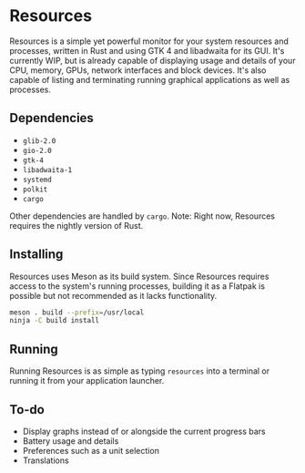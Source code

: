 # Resources

Resources is a simple yet powerful monitor for your system resources and processes, written in Rust and using GTK 4 and libadwaita for its GUI. It's currently WIP, but is already capable of displaying usage and details of your CPU, memory, GPUs, network interfaces and block devices. It's also capable of listing and terminating running graphical applications as well as processes.

## Dependencies

- `glib-2.0`
- `gio-2.0`
- `gtk-4`
- `libadwaita-1`
- `systemd`
- `polkit`
- `cargo`

Other dependencies are handled by `cargo`.
Note: Right now, Resources requires the nightly version of Rust.

## Installing

Resources uses Meson as its build system.
Since Resources requires access to the system's running processes, building it as a Flatpak is possible but not recommended as it lacks functionality.

```sh
meson . build --prefix=/usr/local
ninja -C build install
```

## Running

Running Resources is as simple as typing `resources` into a terminal or running it from your application launcher.

## To-do

- Display graphs instead of or alongside the current progress bars
- Battery usage and details
- Preferences such as a unit selection
- Translations
